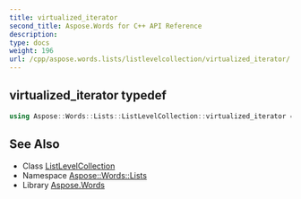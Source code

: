 ```yaml
---
title: virtualized_iterator
second_title: Aspose.Words for C++ API Reference
description: 
type: docs
weight: 196
url: /cpp/aspose.words.lists/listlevelcollection/virtualized_iterator/
---
```

## virtualized_iterator typedef




```cpp
using Aspose::Words::Lists::ListLevelCollection::virtualized_iterator =  typename iterator_holder_type::virtualized_iterator
```

## See Also

* Class [ListLevelCollection](../)
* Namespace [Aspose::Words::Lists](../../)
* Library [Aspose.Words](../../../)
